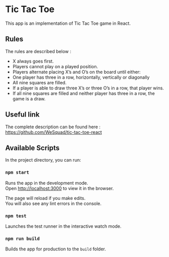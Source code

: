 # Tic Tac Toe

This app is an implementation of Tic Tac Toe game in React.

## Rules

The rules are described below :

- X always goes first.
- Players cannot play on a played position.
- Players alternate placing X’s and O’s on the board until either:
- One player has three in a row, horizontally, vertically or diagonally
- All nine squares are filled.
- If a player is able to draw three X’s or three O’s in a row, that player wins.
- If all nine squares are filled and neither player has three in a row, the game is a draw.

## Useful link

The complete description can be found here : https://github.com/WeSquad/tic-tac-toe-react

## Available Scripts

In the project directory, you can run:

### `npm start`

Runs the app in the development mode.<br />
Open [http://localhost:3000](http://localhost:3000) to view it in the browser.

The page will reload if you make edits.<br />
You will also see any lint errors in the console.

### `npm test`

Launches the test runner in the interactive watch mode.

### `npm run build`

Builds the app for production to the `build` folder.